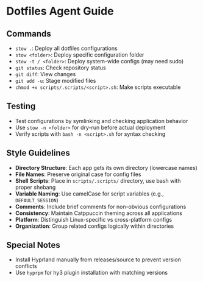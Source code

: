 # Dotfiles Agent Guide

## Commands
- `stow .`: Deploy all dotfiles configurations
- `stow <folder>`: Deploy specific configuration folder  
- `stow -t / <folder>`: Deploy system-wide configs (may need sudo)
- `git status`: Check repository status
- `git diff`: View changes
- `git add -u`: Stage modified files
- `chmod +x scripts/.scripts/<script>.sh`: Make scripts executable

## Testing
- Test configurations by symlinking and checking application behavior
- Use `stow -n <folder>` for dry-run before actual deployment
- Verify scripts with `bash -n <script>.sh` for syntax checking

## Style Guidelines
- **Directory Structure**: Each app gets its own directory (lowercase names)
- **File Names**: Preserve original case for config files
- **Shell Scripts**: Place in `scripts/.scripts/` directory, use bash with proper shebang
- **Variable Naming**: Use camelCase for script variables (e.g., `DEFAULT_SESSION`)
- **Comments**: Include brief comments for non-obvious configurations
- **Consistency**: Maintain Catppuccin theming across all applications
- **Platform**: Distinguish Linux-specific vs cross-platform configs
- **Organization**: Group related configs logically within directories

## Special Notes
- Install Hyprland manually from releases/source to prevent version conflicts
- Use `hyprpm` for hy3 plugin installation with matching versions
